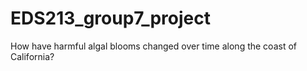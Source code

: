 # EDS213_group7_project

How have harmful algal blooms changed over time along the coast of California?


